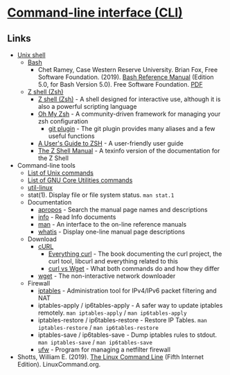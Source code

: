 # [Command-line interface (CLI)](https://en.wikipedia.org/wiki/Command-line_interface)

## Links

- [Unix shell](https://en.wikipedia.org/wiki/Unix_shell)
  - [Bash](https://en.wikipedia.org/wiki/Bash_(Unix_shell))
    - Chet Ramey, Case Western Reserve University. Brian Fox, Free Software Foundation. (2019). [Bash Reference Manual](http://www.gnu.org/savannah-checkouts/gnu/bash/manual/) (Edition 5.0, for Bash Version 5.0). Free Software Foundation. [PDF](http://www.gnu.org/savannah-checkouts/gnu/bash/manual/bash.pdf)
  - [Z shell (Zsh)](https://en.wikipedia.org/wiki/Z_shell)
    - [Z shell (Zsh)](https://www.zsh.org/) - A shell designed for interactive use, although it is also a powerful scripting language
    - [Oh My Zsh](https://github.com/ohmyzsh/ohmyzsh) - A community-driven framework for managing your zsh configuration
      - [git plugin](https://github.com/ohmyzsh/ohmyzsh/tree/master/plugins/git) - The git plugin provides many aliases and a few useful functions
    - [A User's Guide to ZSH](http://zsh.sourceforge.net/Guide/) - A user-friendly user guide
    - [The Z Shell Manual](http://zsh.sourceforge.net/Doc/) - A texinfo version of the documentation for the Z Shell
- Command-line tools
  - [List of Unix commands](https://en.wikipedia.org/wiki/List_of_Unix_commands)
  - [List of GNU Core Utilities commands](https://en.wikipedia.org/wiki/List_of_GNU_Core_Utilities_commands)
  - [util-linux](https://en.wikipedia.org/wiki/Util-linux)
  - stat(1). Display file or file system status. `man stat.1`
  - Documentation
    - [apropos](https://en.wikipedia.org/wiki/Apropos_(Unix)) -  Search the manual page names and descriptions
    - [info](https://en.wikipedia.org/wiki/Info_(Unix)) - Read Info documents
    - [man](https://en.wikipedia.org/wiki/Man_page) - An interface to the on-line reference manuals
    - [whatis](https://en.wikipedia.org/wiki/Whatis) - Display one-line manual page descriptions
  - Download
    - [cURL](https://en.wikipedia.org/wiki/CURL)
      - [Everything curl](https://curl.haxx.se/book.html) - The book documenting the curl project, the curl tool, libcurl and everything related to this
      - [curl vs Wget](https://daniel.haxx.se/docs/curl-vs-wget.html) - What both commands do and how they differ
    - [wget](https://en.wikipedia.org/wiki/Wget) - The non-interactive network downloader
  - Firewall
    - [iptables](https://en.wikipedia.org/wiki/Iptables) - Administration tool for IPv4/IPv6 packet filtering and NAT
    - iptables-apply / ip6tables-apply - A safer way to update iptables remotely. `man iptables-apply` / `man ip6tables-apply`
    - iptables-restore / ip6tables-restore - Restore IP Tables. `man iptables-restore` / `man ip6tables-restore`
    - iptables-save / ip6tables-save - Dump iptables rules to stdout. `man iptables-save` / `man ip6tables-save`
    - [ufw](https://en.wikipedia.org/wiki/Uncomplicated_Firewall) - Program for managing a netfilter firewall
- Shotts, William E. (2019). [The Linux Command Line](http://linuxcommand.org/tlcl.php) (Fifth Internet Edition). LinuxCommand.org.
